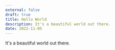 ```yaml
---
external: false
draft: true
title: Hello World
description: It's a beautiful world out there.
date: 2022-11-05
---
```


It's a beautiful world out there.
